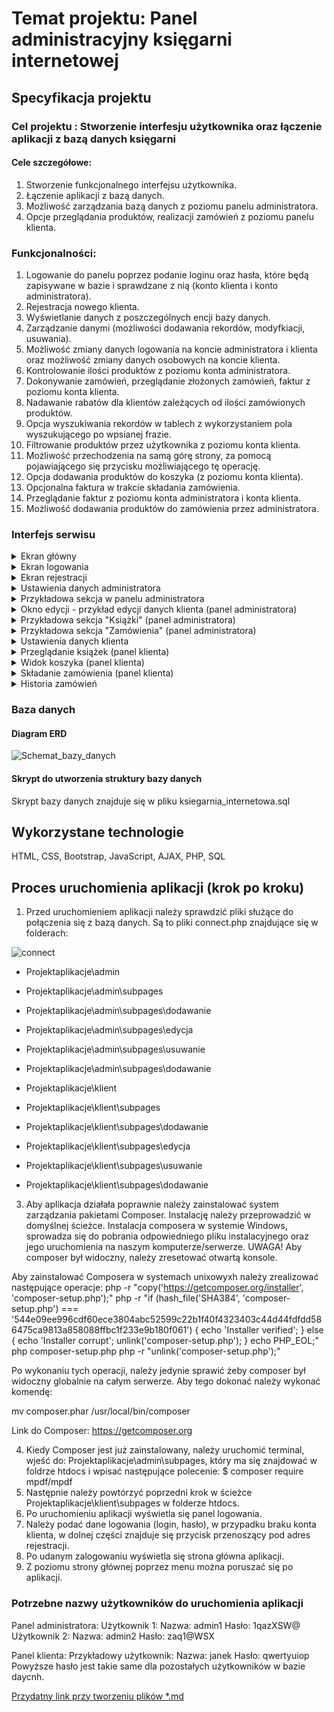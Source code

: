 # Temat projektu: Panel administracyjny księgarni internetowej
## Specyfikacja projektu
### Cel projektu : Stworzenie interfesju użytkownika oraz łączenie aplikacji z bazą danych księgarni
#### Cele szczegółowe:
   1. Stworzenie funkcjonalnego interfejsu użytkownika.
   2. Łączenie aplikacji z bazą danych.
   3. Możliwość zarządzania bazą danych z poziomu panelu administratora.
   4. Opcje przeglądania produktów, realizacji zamówień z poziomu panelu klienta.
### Funkcjonalności:
   1. Logowanie do panelu poprzez podanie loginu oraz hasła, które będą zapisywane w bazie i sprawdzane z nią (konto klienta i konto administratora).
   2. Rejestracja nowego klienta.
   3. Wyświetlanie danych z poszczególnych encji bazy danych.
   4. Zarządzanie danymi (możliwości dodawania rekordów, modyfkiacji, usuwania).
   5. Możliwość zmiany danych logowania na koncie administratora i klienta oraz możliwość zmiany danych osobowych na koncie klienta.
   6. Kontrolowanie ilości produktów z poziomu konta administratora.
   7. Dokonywanie zamówień, przeglądanie złożonych zamówień, faktur z poziomu konta klienta.
   8. Nadawanie rabatów dla klientów zależących od ilości zamówionych produktów.
   9. Opcja wyszukiwania rekordów w tablech z wykorzystaniem pola wyszukującego po wpsianej frazie.
   10. Filtrowanie produktów przez użytkownika z poziomu konta klienta.
   11. Możliwość przechodzenia na samą górę strony, za pomocą pojawiającego się przycisku możliwiającego tę operację.
   12. Opcja dodawania produktów do koszyka (z poziomu konta klienta).
   13. Opcjonalna faktura w trakcie składania zamówienia.
   14. Przeglądanie faktur z poziomu konta administratora i konta klienta.
   15. Możliwość dodawania produktów do zamówienia przez administratora.
### Interfejs serwisu

   <details>
       <summary>Ekran główny </summary>

![panel_adm](https://user-images.githubusercontent.com/79647437/121525382-8d063a00-c9f8-11eb-8af6-b84ace2b4750.PNG)
<p>Strona główna panelu administratora</p>
	
![panel_kl](https://user-images.githubusercontent.com/79647437/121525666-eb331d00-c9f8-11eb-861c-5c6bb0f59dbf.PNG)
	![panel_kl2](https://user-images.githubusercontent.com/79647437/121525723-fbe39300-c9f8-11eb-9064-aa1c4823fba0.PNG)
<p>Strona główna panelu klienta</p>


   </details>
	<details>
       <summary>Ekran logowania</summary>

![admin_login](https://user-images.githubusercontent.com/79647437/115704734-03c57600-a36c-11eb-8908-93d2b89c8a11.PNG)
![client_login](https://user-images.githubusercontent.com/79647437/115704759-09bb5700-a36c-11eb-93c2-ba64a2785baf.PNG)

           <p>Panele umożliwiają zalogowanie się do konta administratora i klienta</p>
   </details>
   
   <details>
	<summary>Ekran rejestracji</summary>
	
![client_registration](https://user-images.githubusercontent.com/79647437/115704955-3f604000-a36c-11eb-9c7d-de4cf615c381.PNG)

	<p>Umożliwia zarejestrowanie się klienta do serwisu sklepu internetowego</p>	
   </details>
   
   <details>
	<summary>Ustawienia danych administratora</summary>
	
![ust_admin](https://user-images.githubusercontent.com/79647437/121769848-39196380-cb66-11eb-91ff-49b7dd8c1738.PNG)

	<p>Po przejściu na podstronę ustawienia ze strony głównej użytkownik może dokonać zmiany nazwy użytkownika oraz adresu e-mail</p>
![hasl_afmin](https://user-images.githubusercontent.com/79647437/121770109-ad083b80-cb67-11eb-8215-63b462fad7cc.PNG)
	<p>Pod formularzem znajduje się przycisk prowadzący do zmiany hasła, gdzie użytkownik może zmienić swoje hasło</p>
   </details>
   
   <details>
	<summary>Przykładowa sekcja w panelu administratora</summary>
	
![sek_kl](https://user-images.githubusercontent.com/79647437/121770132-cdd09100-cb67-11eb-97a6-e413eb5153ff.PNG)
	
![wyszuk](https://user-images.githubusercontent.com/79647437/121770136-d1fcae80-cb67-11eb-9600-2eb657c9e26f.PNG)

	<p>Istnieje możliwość wyszukiwania rekordów za pomocą pola do wyszukiwania wg zaznaczonych kryteriów, np. wg numeru klienta</p>
   </details>
   
   <details>
	<summary>Okno edycji - przykład edycji danych klienta (panel administratora)</summary>
	
![edycja](https://user-images.githubusercontent.com/79647437/121770219-5e0ed600-cb68-11eb-84b7-de1cdaf580dc.PNG)
	<p>Po zaznaczeniu opcji "Zmień ustawienia" pola edycji oraz przycisk do zatwierdzenia zmian zostaną odblokowane</p>
![adres](https://user-images.githubusercontent.com/79647437/121770304-de353b80-cb68-11eb-8182-8804135fcb26.PNG)
	<p>W przypadku edycji danych klienta jest możliwość edycji jego adresu. Do tej podstrony można przejść klikając przycisk "Zmień dane adresowe".</p>
	<p>Pole "Adres_zamieszkania" jest cały czas zablokowane, jest to podgląd aktualnego adresu klienta. Zmian dokonujemy zaznaczając opcję "Zmień ustawienia", wtedy 		odblokowane zostaną poniższe pola do uzupełnienia danych adresowych oraz przycisk do zatwierdzenia zmian.</p>
	
   </details>
 
   <details>
	<summary>Przykładowa sekcja "Książki" (panel administratora)</summary>
	
![ksiazki](https://user-images.githubusercontent.com/79647437/121770643-b8109b00-cb6a-11eb-99c8-4eb9da644456.PNG)
![dodawanie_ksiazki](https://user-images.githubusercontent.com/79647437/121770683-058d0800-cb6b-11eb-8458-d7d4ca057332.PNG)
	<p>Po kliknięciu przycisku "Dodaj rekord" użytkownik zostaje przeniesiony do podstrony dodawania danych do tabeli.</p>
	<p>W przypadku dodawania nowej książki użytkownik musi podać ścieżkę do folderu "htdocs" wybrać miniaturkę książki w rozszerzeniu .jpg oraz opis oraz fragment książki w rozszerzeniu .txt.</p>
![aut](https://user-images.githubusercontent.com/79647437/121771029-3b32f080-cb6d-11eb-8dab-2ac12c51144a.PNG)
![dod_autora](https://user-images.githubusercontent.com/79647437/121770892-62d58900-cb6c-11eb-93d3-3e02c65fd249.PNG)
	<p>Klikając przycisk "Autorzy", który mieści się w każdym rekordzie w tabeli "Książki" możemy zobaczyć autora/autorów danej książki, a także dodawać ich. Zabezpieczone jest również powielanie autorów w danej książce.</p>
	
   </details>
   
   <details>
	<summary>Przykładowa sekcja "Zamówienia" (panel administratora)</summary>
	
![sekcja_zam](https://user-images.githubusercontent.com/79647437/121771151-eb085e00-cb6d-11eb-9528-64f892b3c962.PNG)
	<p>Z poziomu podstrony "Zamówienia" możemy przenieść się do podstron ze szczegółami zamówienia oraz z fakturami. Przyciski umożliwiające przejście do tych podstron znajdują w każdym wierszu tabeli.</p>
![szczeg](https://user-images.githubusercontent.com/79647437/121771285-c2cd2f00-cb6e-11eb-84e5-67a8457514ca.PNG)
![dod_szczeg](https://user-images.githubusercontent.com/79647437/121771374-438c2b00-cb6f-11eb-8ebd-43ca617d848c.PNG)
![edycja_szczeg](https://user-images.githubusercontent.com/79647437/121771395-68809e00-cb6f-11eb-8a5a-71009362055d.PNG)
	<p>Szczegóły zamówienia. Administrator może dodawać, usuwać produkty w zamówieniu, a także edytować ich ilość.</p>
![faktury](https://user-images.githubusercontent.com/79647437/121771709-51db4680-cb71-11eb-979c-bd45320f7aa1.PNG)
	<p>Po kliknięciu przycisku "Faktura" użytkownik przechodzi do tabeli z fakturą, gdzie może pobrać fakturę w formacie .pdf klikając na jej numer.</p>
![przykl_faktura](https://user-images.githubusercontent.com/79647437/121771832-2ad14480-cb72-11eb-9893-5e00e452fa72.PNG)
	<p>Powyżej przykładowa faktura</p>
	
   </details>
   
   <details>
	<summary>Ustawienia danych klienta</summary>
	
![kl_ust1](https://user-images.githubusercontent.com/79647437/121771989-fa3dda80-cb72-11eb-8329-f9987122eed5.PNG)
![kl_ust2](https://user-images.githubusercontent.com/79647437/121771992-ff028e80-cb72-11eb-8c8b-78b40f4393b5.PNG)
![kl_ust3](https://user-images.githubusercontent.com/79647437/121771994-01fd7f00-cb73-11eb-9e4d-b7045559ad18.PNG)
	<p>Do ustawień przechodzimy klikając w odnośnik "Moje ustawienia" znajdujący się na stronie głównej panelu klienta. Aby dokonać zmiany adresu bądź hasła, należy kliknąć w odpowiedni przycisk znajdujący się na samym dole zaraz po przejściu do ustawień.</p>
	
   </details>
   
   <details>
	<summary>Przeglądanie książek (panel klienta)</summary>
	
![przegladanie](https://user-images.githubusercontent.com/79647437/121772190-30c82500-cb74-11eb-9e90-54e09e705f87.PNG)
	<p>Aby móc przeglądać książki, należy rozwinąć opcję "Książki" w górnym pasku i wybrać opcję "Wszystkie" lub przeglądać wg kategorii.</p>
![filtr1](https://user-images.githubusercontent.com/79647437/121772265-a207d800-cb74-11eb-87a6-00815b28da85.PNG)
![filtr](https://user-images.githubusercontent.com/79647437/121772242-87356380-cb74-11eb-983c-dce51b3a0a00.PNG)
	<p>Z lewej strony znajdują się opcje filtrowania produktów</p>
![podglad](https://user-images.githubusercontent.com/79647437/121772298-d2e80d00-cb74-11eb-80b6-fc64739dbbed.PNG)
	<p>Po kliknięciu na miniaturkę wybranej książki użytkownik ma możliwość przeczytania opisu książki oraz pobrania jej fragmentu w formacie .pdf</p>
	
   </details>
   
   <details>
	<summary>Widok koszyka (panel klienta)</summary>
	
![koszyk](https://user-images.githubusercontent.com/79647437/121772436-a2ed3980-cb75-11eb-8b99-1855dc17e14e.PNG)
	<p>Po dodaniu produktu do koszyka użytkownik zostaje przekierowany do koszyka. Może tam zmieniać ilości swoich produktów, bądź usuwać je z koszyka.</p>
	
   </details>
   
   <details>
	<summary>Składanie zamówienia (panel klienta)</summary>
	
![koszyk](https://user-images.githubusercontent.com/79647437/121772436-a2ed3980-cb75-11eb-8b99-1855dc17e14e.PNG)
	<p>Widok koszyka.</p>
![podsumowanie](https://user-images.githubusercontent.com/79647437/121772525-21e27200-cb76-11eb-8799-023bca14b19c.PNG)
	<p>Po kliknięciu przycisku "Przejdź dalej" na ekranie pojawi się podsumowanie zakupów.</p>
![koniec](https://user-images.githubusercontent.com/79647437/121772586-7ede2800-cb76-11eb-8bc5-f8c02dddd6da.PNG)
	<p>Po kliknięciu przycisku "Dalej" pojawia się okno, w którym trzeba wybrać metodę płatności oraz opcjonalnie fakturę do zamówienia.</p>
![zlozone](https://user-images.githubusercontent.com/79647437/121772625-bfd63c80-cb76-11eb-9163-10a9586b838e.PNG)
	
   </details>

   <details>
	<summary>Historia zamówień</summary>
	
![histora_zam](https://user-images.githubusercontent.com/79647437/121772752-bd281700-cb77-11eb-8f68-33f050d1672a.PNG)
![podgl_faktury](https://user-images.githubusercontent.com/79647437/121772845-68d16700-cb78-11eb-85f9-555cbbf6af43.PNG)
	<p>Użytkownik może przeglądać historię zamówień oraz faktury, które może sobie pobrać w formacie .pdf.</p>
	
   </details>
   
### Baza danych
####	Diagram ERD
![Schemat_bazy_danych](https://user-images.githubusercontent.com/79647437/121517256-6ee80c00-c9ef-11eb-93ba-16b468f02681.png)


####	Skrypt do utworzenia struktury bazy danych
Skrypt bazy danych znajduje się w pliku ksiegarnia_internetowa.sql

## Wykorzystane technologie
HTML, CSS, Bootstrap, JavaScript, AJAX, PHP, SQL

## Proces uruchomienia aplikacji (krok po kroku)
1. Przed uruchomieniem aplikacji należy sprawdzić pliki służące do połączenia się z bazą danych. Są to pliki connect.php znajdujące się w folderach:

![connect](https://user-images.githubusercontent.com/79647437/121776298-5e20cd00-cb8c-11eb-99b2-73f365d57372.PNG)

- Projektaplikacje\admin
- Projektaplikacje\admin\subpages
- Projektaplikacje\admin\subpages\dodawanie
- Projektaplikacje\admin\subpages\edycja
- Projektaplikacje\admin\subpages\usuwanie
- Projektaplikacje\admin\subpages\dodawanie

- Projektaplikacje\klient
- Projektaplikacje\klient\subpages
- Projektaplikacje\klient\subpages\dodawanie
- Projektaplikacje\klient\subpages\edycja
- Projektaplikacje\klient\subpages\usuwanie
- Projektaplikacje\klient\subpages\dodawanie


3. Aby aplikacja działała poprawnie należy zainstalować system zarządzania pakietami Composer. Instalację należy przeprowadzić w domyślnej ścieżce.
Instalacja composera w systemie Windows, sprowadza się do pobrania odpowiedniego pliku instalacyjnego oraz jego uruchomienia na naszym komputerze/serwerze.
UWAGA! Aby composer był widoczny, należy zresetować otwartą konsole.

Aby zainstalować Composera w systemach unixowyxh należy zrealizować następujące operacje:
php -r "copy('https://getcomposer.org/installer', 'composer-setup.php');"
php -r "if (hash_file('SHA384', 'composer-setup.php') === '544e09ee996cdf60ece3804abc52599c22b1f40f4323403c44d44fdfdd586475ca9813a858088ffbc1f233e9b180f061') { echo 'Installer verified'; } else { echo 'Installer corrupt'; unlink('composer-setup.php'); } echo PHP_EOL;"
php composer-setup.php
php -r "unlink('composer-setup.php');"

Po wykonaniu tych operacji, należy jedynie sprawić żeby composer był widoczny globalnie na całym serwerze. Aby tego dokonać należy wykonać komendę:

mv composer.phar /usr/local/bin/composer

Link do Composer: https://getcomposer.org

4. Kiedy Composer jest już zainstalowany, należy uruchomić terminal, wjeść do: Projektaplikacje\admin\subpages, który ma się znajdować w foldrze htdocs i wpisać następujące polecenie: $ composer require mpdf/mpdf
5. Następnie należy powtórzyć poprzedni krok w ścieżce Projektaplikacje\klient\subpages w folderze htdocs.
6. Po uruchomieniu aplikacji wyświetla się panel logowania.
7. Należy podać dane logowania (login, hasło), w przypadku braku konta klienta, w dolnej części znajduje się przycisk przenoszący pod adres rejestracji.
8. Po udanym zalogowaniu wyświetla się strona główna aplikacji.
9. Z poziomu strony głównej poprzez menu można poruszać się po aplikacji.

### Potrzebne nazwy użytkowników do uruchomienia aplikacji
Panel administratora:
Użytkownik 1: Nazwa: admin1  Hasło: 1qazXSW@
Użytkownik 2: Nazwa: admin2  Hasło: zaq1@WSX

Panel klienta:
Przykładowy użytkownik: Nazwa: janek  Hasło: qwertyuiop
Powyższe hasło jest takie same dla pozostałych użytkowników w bazie daycnh.

[Przydatny link przy tworzeniu plików *.md ](https://github.com/adam-p/markdown-here/wiki/Markdown-Cheatsheet)

[logo]: https://gallery.dpcdn.pl/imgc/UGC/34567/g_-_960x640_-_s_x20131110194052_0.jpg "Strona główna"
